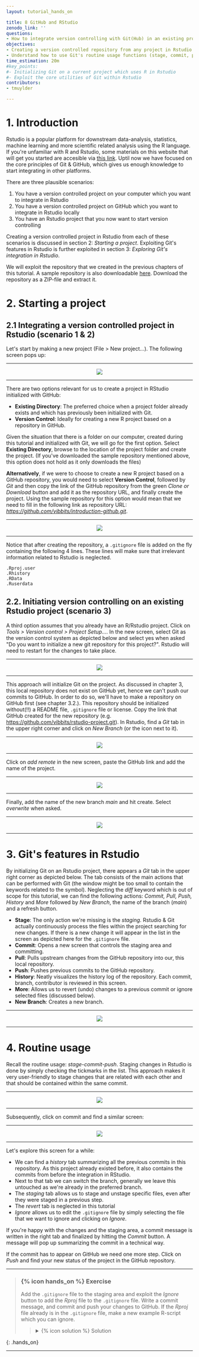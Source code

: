 ```yaml
---
layout: tutorial_hands_on

title: 8 GitHub and RStudio
zenodo_link: ''
questions:
- How to integrate version controlling with Git(Hub) in an existing project? 
objectives:
- Creating a version controlled repository from any project in Rstudio
- Understand how to use Git's routine usage functions (stage, commit, push, pull) in Rstudio
time_estimation: 20m
#key_points:
#- Initializing Git on a current project which uses R in Rstudio
#- Exploit the core utilities of Git within Rstudio
contributors:
- tmuylder

---
```


# 1. Introduction

Rstudio is a popular platform for downstream data-analysis, statistics, machine learning and more scientific related analysis using the R language. If you're unfamiliar with R and Rstudio, some materials on this website that will get you started are accesible via [this link](https://material.bits.vib.be/topics/R/). Uptil now we have focused on the core principles of Git & GitHub, which gives us enough knowledge to start integrating in other platforms. 

There are three plausible scenarios:
1. You have a version controlled project on your computer which you want to integrate in Rstudio
2. You have a version controlled project on GitHub which you want to integrate in Rstudio locally 
3. You have an Rstudio project that you now want to start version controlling

Creating a version controlled project in Rstudio from each of these scenarios is discussed in section 2: *Starting a project*. Exploiting Git's features in Rstudio is further exploited in section 3: *Exploring Git's integration in Rstudio*.

We will exploit the repository that we created in the previous chapters of this tutorial. A sample repository is also downloadable [here](https://github.com/vibbits/introduction-github). Download the repository as a ZIP-file and extract it.  

# 2. Starting a project 

## 2.1 Integrating a version controlled project in Rstudio (scenario 1 & 2)
Let's start by making a new project (File > New project...). The following screen pops up:

---

<center><img src="../../images/rstudio-1.PNG" /></center>

---

There are two options relevant for us to create a project in RStudio initialized with GitHub:
- **Existing Directory**: The preferred choice when a project folder already exists and which has previously been initialized with Git. 
- **Version Control**: Ideally for creating a new R project based on a repository in GitHub. 

Given the situation that there is a folder on our computer, created during this tutorial and initialized with Git, we will go for the first option. Select **Existing Directory**, browse to the location of the project folder and create the project. (If you've downloaded the sample repository mentioned above, this option does not hold as it only downloads the files)

**Alternatively**, if we were to choose to create a new R project based on a GitHub repository, you would need to select **Version Control**, followed by *Git* and then copy the link of the GitHub repository from the green *Clone or Download* button and add it as the repository URL, and finally create the project. Using the sample repository for this option would mean that we need to fill in the following link as repository URL: *https://github.com/vibbits/introduction-github.git*.

---

<center><img src="../../images/rstudio-2.PNG" /></center>

---

Notice that after creating the repository, a `.gitignore` file is added on the fly containing the following 4 lines. These lines will make sure that irrelevant information related to Rstudio is neglected.   
```
.Rproj.user
.Rhistory
.RData
.Ruserdata
``` 

## 2.2. Initiating version controlling on an existing Rstudio project (scenario 3)
A third option assumes that you already have an R/Rstudio project. Click on *Tools > Version control > Project Setup...*. In the new screen, select Git as the version control system as depicted below and select yes when asked "Do you want to initialize a new git repository for this project?". Rstudio will need to restart for the changes to take place.

---

<center><img src="../../images/rstudio-7.PNG" /></center>

---

This approach will initialize Git on the project. As discussed in chapter 3, this local repository does not exist on GitHub yet, hence we can't push our commits to GitHub. In order to do so, we'll have to make a repository on GitHub first (see chapter 3.2.). This repository should be initialized without(!!) a README file, `.gitignore` file or license. Copy the link that GitHub created for the new repository (e.g. https://github.com/vibbits/rstudio-project.git). In Rstudio, find a *Git* tab in the upper right corner and click on *New Branch* (or the icon next to it).  

---

<center><img src="../../images/rstudio-8-1.PNG" /></center>

---

Click on *add remote* in the new screen, paste the GitHub link and add the name of the project. 

---

<center><img src="../../images/rstudio-9.PNG" /></center>

---

Finally, add the name of the new branch *main* and hit create. Select *overwrite* when asked.  

---

<center><img src="../../images/rstudio-8-1.PNG" /></center>

---

# 3. Git's features in Rstudio

By initializing Git on an Rstudio project, there appears a *Git* tab in the upper right corner as depicted below. The tab consists of the main actions that can be performed with Git (the window might be too small to contain the keywords related to the symbol). Neglecting the *diff* keyword which is out of scope for this tutorial, we can find the following actions: *Commit, Pull, Push, History* and *More* followed by *New Branch*, the name of the branch (*main*) and a refresh button.

- **Stage**: The only action we're missing is the *staging*. Rstudio & Git actually continuously process the files within the project searching for new changes. If there is a new change it will appear in the list in the screen as depicted here for the `.gitignore` file. 
- **Commit**: Opens a new screen that controls the staging area and committing. 
- **Pull**: Pulls upstream changes from the GitHub repository into our, this local repository.
- **Push**: Pushes previous commits to the GitHub repository.
- **History**: Neatly visualizes the history log of the repository. Each commit, branch, contributor is reviewed in this screen. 
- **More**: Allows us to revert (undo) changes to a previous commit or ignore selected files (discussed below).
- **New Branch**: Creates a new branch. 

---

<center><img src="../../images/rstudio-3.PNG" /></center>

---


# 4. Routine usage

Recall the routine usage: *stage-commit-push*. Staging changes in Rstudio is done by simply checking the tickmarks in the list. This approach makes it very user-friendly to stage changes that are related with each other and that should be contained within the same commit. 

--- 

<center><img src="../../images/rstudio-4.PNG" /></center>

---

Subsequently, click on commit and find a similar screen:

--- 

<center><img src="../../images/rstudio-5.PNG" /></center>

---

Let's explore this screen for a while: 
- We can find a *history* tab summarizing all the previous commits in this repository. As this project already existed before, it also contains the commits from before the integration in RStudio. 
- Next to that tab we can switch the branch, generally we leave this untouched as we're already in the preferred branch. 
- The *staging* tab allows us to stage and unstage specific files, even after they were staged in a previous step.
- The *revert* tab is neglected in this tutorial
- *Ignore* allows us to edit the `.gitignore` file by simply selecting the file that we want to ignore and clicking on *Ignore*. 

If you're happy with the changes and the staging area, a commit message is written in the right tab and finalized by hitting the *Commit* button. A message will pop up summarizing the commit in a technical way. 

If the commit has to appear on GitHub we need one more step. Click on *Push* and find your new status of the project in the GitHub repository.


---

> ### {% icon hands_on %} Exercise 
>
> Add the `.gitignore` file to the staging area and exploit the *Ignore* button to add the *Rproj* file to the `.gitignore` file. Write a commit message, and commit and push your changes to GitHub. If the *Rproj* file already is in the `.gitignore` file, make a new example R-script which you can ignore. 
>
>
>    > <details markdown="1">
>    > <summary>{% icon solution %} Solution
>    > </summary>
>    > 
>    > Select *File > New File > R Script*, write something like `# test` and save the file. When they are saved, they will appear in the Git-tab. Select the files in the Git-tab and click on *More > Gitignore*. When you do this, the explicit name of the file will appear in the gitignore file. *Click* on Save. Now the gitignore file will apear in the Git-tab, ready to be staged, and the new file (or *Rproj* file) has disappeared from it. 
>    > The rest of the workflow remains the same. Click on the tickmarcks to stage the files, click on commit, write a message in the designated textbox and push your changes to the repository on GitHub. 
>    > 
>    > 
>    > </details>
> 
{: .hands_on}

---
 

